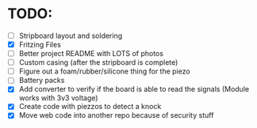 # TODO:
- [ ] Stripboard layout and soldering
- [x] Fritzing Files
- [ ] Better project README with LOTS of photos
- [ ] Custom casing (after the stripboard is complete)
- [ ] Figure out a foam/rubber/silicone thing for the piezo
- [ ] Battery packs 
- [x] Add converter to verify if the board is able to read the signals (Module works with 3v3 voltage)
- [x] Create code with piezzos to detect a knock
- [x] Move web code into another repo because of security stuff
